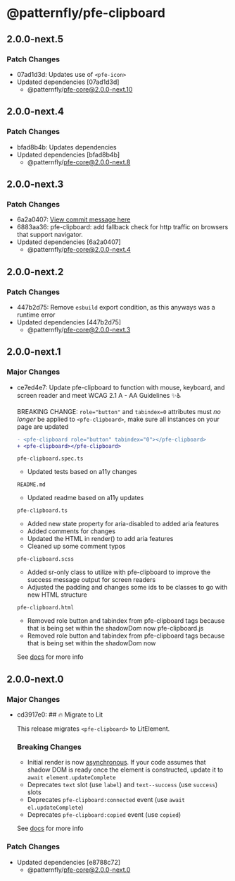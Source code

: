 # @patternfly/pfe-clipboard

## 2.0.0-next.5

### Patch Changes

- 07ad1d3d: Updates use of `<pfe-icon>`
- Updated dependencies [07ad1d3d]
  - @patternfly/pfe-core@2.0.0-next.10

## 2.0.0-next.4

### Patch Changes

- bfad8b4b: Updates dependencies
- Updated dependencies [bfad8b4b]
  - @patternfly/pfe-core@2.0.0-next.8

## 2.0.0-next.3

### Patch Changes

- 6a2a0407: [View commit message here](https://gist.github.com/heyMP/200fc0b840690541475923facba393ab)
- 6883aa36: pfe-clipboard: add fallback check for http traffic on browsers that support navigator.
- Updated dependencies [6a2a0407]
  - @patternfly/pfe-core@2.0.0-next.4

## 2.0.0-next.2

### Patch Changes

- 447b2d75: Remove `esbuild` export condition, as this anyways was a runtime error
- Updated dependencies [447b2d75]
  - @patternfly/pfe-core@2.0.0-next.3

## 2.0.0-next.1

### Major Changes

- ce7ed4e7: Update pfe-clipboard to function with mouse, keyboard, and screen reader and meet WCAG 2.1 A - AA Guidelines ✨♿

  BREAKING CHANGE:
  `role="button"` and `tabindex=0` attributes must _no longer_ be applied to `<pfe-clipboard>`, make sure all instances
  on your page are updated

  ```diff
  - <pfe-clipboard role="button" tabindex="0"></pfe-clipboard>
  + <pfe-clipboard></pfe-clipboard>
  ```

  `pfe-clipboard.spec.ts`

  - Updated tests based on a11y changes

  `README.md`

  - Updated readme based on a11y updates

  `pfe-clipboard.ts`

  - Added new state property for aria-disabled to added aria features
  - Added comments for changes
  - Updated the HTML in render() to add aria features
  - Cleaned up some comment typos

  `pfe-clipboard.scss`

  - Added sr-only class to utilize with pfe-clipboard to improve the success message output for screen readers
  - Adjusted the padding and changes some ids to be classes to go with new HTML structure

  `pfe-clipboard.html`

  - Removed role button and tabindex from pfe-clipboard tags because that is being set within the shadowDom now
    pfe-clipboard.js
  - Removed role button and tabindex from pfe-clipboard tags because that is being set within the shadowDom now

  See [docs](https://patternflyelements.org/components/clipboard/) for more info

## 2.0.0-next.0

### Major Changes

- cd3917e0: ## 🔥 Migrate to Lit

  This release migrates `<pfe-clipboard>` to LitElement.

  ### Breaking Changes

  - Initial render is now [asynchronous](https://lit.dev/docs/components/lifecycle/#reactive-update-cycle).
    If your code assumes that shadow DOM is ready once the element is constructed, update it to `await element.updateComplete`
  - Deprecates `text` slot (use `label`) and `text--success` (use `success`) slots
  - Deprecates `pfe-clipboard:connected` event (use `await el.updateComplete`)
  - Deprecates `pfe-clipboard:copied` event (use `copied`)

  See [docs](https://patternflyelements.org/components/clipboard/) for more info

### Patch Changes

- Updated dependencies [e8788c72]
  - @patternfly/pfe-core@2.0.0-next.0
